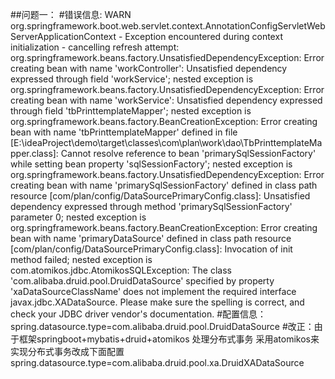 ##问题一：
#错误信息:
   WARN org.springframework.boot.web.servlet.context.AnnotationConfigServletWebServerApplicationContext - Exception encountered during context initialization - cancelling refresh attempt: org.springframework.beans.factory.UnsatisfiedDependencyException: Error creating bean with name 'workController': Unsatisfied dependency expressed through field 'workService'; nested exception is org.springframework.beans.factory.UnsatisfiedDependencyException: Error creating bean with name 'workService': Unsatisfied dependency expressed through field 'tbPrinttemplateMapper'; nested exception is org.springframework.beans.factory.BeanCreationException: Error creating bean with name 'tbPrinttemplateMapper' defined in file [E:\ideaProject\demo\target\classes\com\plan\work\dao\TbPrinttemplateMapper.class]: Cannot resolve reference to bean 'primarySqlSessionFactory' while setting bean property 'sqlSessionFactory'; nested exception is org.springframework.beans.factory.UnsatisfiedDependencyException: Error creating bean with name 'primarySqlSessionFactory' defined in class path resource [com/plan/config/DataSourcePrimaryConfig.class]: Unsatisfied dependency expressed through method 'primarySqlSessionFactory' parameter 0; nested exception is org.springframework.beans.factory.BeanCreationException: Error creating bean with name 'primaryDataSource' defined in class path resource [com/plan/config/DataSourcePrimaryConfig.class]: Invocation of init method failed; nested exception is com.atomikos.jdbc.AtomikosSQLException: The class 'com.alibaba.druid.pool.DruidDataSource' specified by property 'xaDataSourceClassName' does not implement the required interface javax.jdbc.XADataSource. Please make sure the spelling is correct, and check your JDBC driver vendor's documentation.
#配置信息：
    spring.datasource.type=com.alibaba.druid.pool.DruidDataSource
#改正：由于框架springboot+mybatis+druid+atomikos 处理分布式事务 采用atomikos来实现分布式事务改成下面配置
    spring.datasource.type=com.alibaba.druid.pool.xa.DruidXADataSource
       
    
    
    